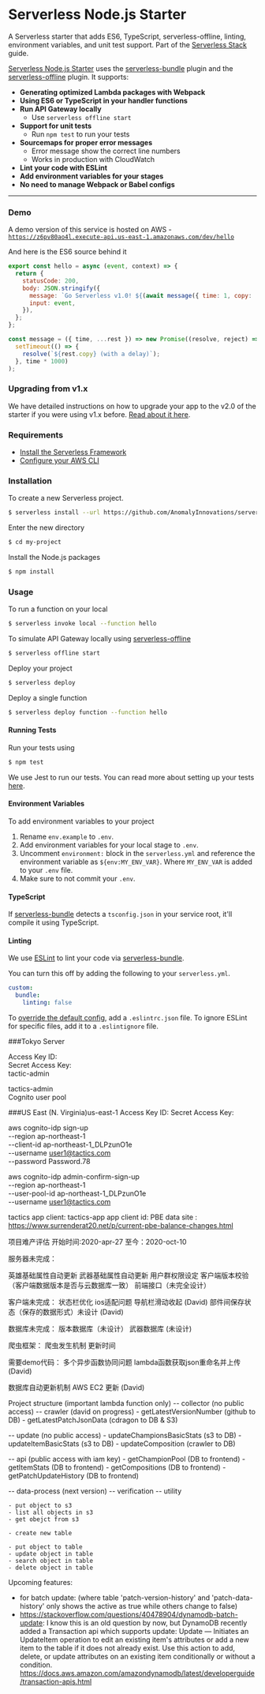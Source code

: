 # Serverless Node.js Starter

A Serverless starter that adds ES6, TypeScript, serverless-offline, linting, environment variables, and unit test support. Part of the [Serverless Stack](http://serverless-stack.com) guide.

[Serverless Node.js Starter](https://github.com/AnomalyInnovations/serverless-nodejs-starter) uses the [serverless-bundle](https://github.com/AnomalyInnovations/serverless-bundle) plugin and the [serverless-offline](https://github.com/dherault/serverless-offline) plugin. It supports:

- **Generating optimized Lambda packages with Webpack**
- **Using ES6 or TypeScript in your handler functions**
- **Run API Gateway locally**
  - Use `serverless offline start`
- **Support for unit tests**
  - Run `npm test` to run your tests
- **Sourcemaps for proper error messages**
  - Error message show the correct line numbers
  - Works in production with CloudWatch
- **Lint your code with ESLint**
- **Add environment variables for your stages**
- **No need to manage Webpack or Babel configs**

---

### Demo

A demo version of this service is hosted on AWS - [`https://z6pv80ao4l.execute-api.us-east-1.amazonaws.com/dev/hello`](https://z6pv80ao4l.execute-api.us-east-1.amazonaws.com/dev/hello)

And here is the ES6 source behind it

``` javascript
export const hello = async (event, context) => {
  return {
    statusCode: 200,
    body: JSON.stringify({
      message: `Go Serverless v1.0! ${(await message({ time: 1, copy: 'Your function executed successfully!'}))}`,
      input: event,
    }),
  };
};

const message = ({ time, ...rest }) => new Promise((resolve, reject) =>
  setTimeout(() => {
    resolve(`${rest.copy} (with a delay)`);
  }, time * 1000)
);
```

### Upgrading from v1.x

We have detailed instructions on how to upgrade your app to the v2.0 of the starter if you were using v1.x before. [Read about it here](https://github.com/AnomalyInnovations/serverless-nodejs-starter/releases/tag/v2.0).

### Requirements

- [Install the Serverless Framework](https://serverless.com/framework/docs/providers/aws/guide/installation/)
- [Configure your AWS CLI](https://serverless.com/framework/docs/providers/aws/guide/credentials/)

### Installation

To create a new Serverless project.

``` bash
$ serverless install --url https://github.com/AnomalyInnovations/serverless-nodejs-starter --name my-project
```

Enter the new directory

``` bash
$ cd my-project
```

Install the Node.js packages

``` bash
$ npm install
```

### Usage

To run a function on your local

``` bash
$ serverless invoke local --function hello
```

To simulate API Gateway locally using [serverless-offline](https://github.com/dherault/serverless-offline)

``` bash
$ serverless offline start
```

Deploy your project

``` bash
$ serverless deploy
```

Deploy a single function

``` bash
$ serverless deploy function --function hello
```

#### Running Tests

Run your tests using

``` bash
$ npm test
```

We use Jest to run our tests. You can read more about setting up your tests [here](https://facebook.github.io/jest/docs/en/getting-started.html#content).

#### Environment Variables

To add environment variables to your project

1. Rename `env.example` to `.env`.
2. Add environment variables for your local stage to `.env`.
3. Uncomment `environment:` block in the `serverless.yml` and reference the environment variable as `${env:MY_ENV_VAR}`. Where `MY_ENV_VAR` is added to your `.env` file.
4. Make sure to not commit your `.env`.

#### TypeScript

If [serverless-bundle](https://github.com/AnomalyInnovations/serverless-bundle) detects a `tsconfig.json` in your service root, it'll compile it using TypeScript.

#### Linting

We use [ESLint](https://eslint.org) to lint your code via [serverless-bundle](https://github.com/AnomalyInnovations/serverless-bundle).

You can turn this off by adding the following to your `serverless.yml`.

``` yaml
custom:
  bundle:
    linting: false
```

To [override the default config](https://eslint.org/docs/user-guide/configuring), add a `.eslintrc.json` file. To ignore ESLint for specific files, add it to a `.eslintignore` file.

###Tokyo Server
  
  Access Key ID:  
  Secret Access Key:  
  tactic-admin
  
  tactics-admin    
  Cognito user pool  
  
###US East (N. Virginia)us-east-1
Access Key ID:
Secret Access Key:

aws cognito-idp sign-up \
  --region ap-northeast-1 \
  --client-id ap-northeast-1_DLPzunO1e \
  --username user1@tactics.com \
  --password Password.78


aws cognito-idp admin-confirm-sign-up \
  --region ap-northeast-1\
  --user-pool-id ap-northeast-1_DLPzunO1e \
  --username user1@tactics.com

tactics app client: tactics-app
app client id: 
PBE data site : https://www.surrenderat20.net/p/current-pbe-balance-changes.html



项目难产评估
开始时间:2020-apr-27
至今：2020-oct-10

服务器未完成：

英雄基础属性自动更新
武器基础属性自动更新
用户群权限设定
客户端版本校验（客户端数据版本是否与云数据库一致）
前端接口（未完全设计）

客户端未完成：
状态栏优化
ios适配问题
导航栏滑动收起 (David)
部件间保存状态（保存的数据形式）未设计 (David)

数据库未完成：
版本数据库（未设计）
武器数据库 (未设计)

爬虫框架：
爬虫发生机制 更新时间

需要demo代码：
多个异步函数协同问题
lambda函数获取json重命名并上传 (David)

数据库自动更新机制
AWS EC2 更新 (David)


Project structure (important lambda function only)
-- collector (no public access)
    -- crawler (david on progress)
    - getLatestVersionNumber (github to DB)
    - getLatestPatchJsonData (cdragon to DB & S3)
    
-- update (no public access)
    - updateChampionsBasicStats (s3 to DB)
    - updateItemBasicStats (s3 to DB)
    - updateComposition (crawler to DB)
    
-- api (public access with iam key)
    - getChampionPool (DB to frontend)
    - getItemStats (DB to frontend)
    - getCompositions (DB to frontend)
    - getPatchUpdateHistory (DB to frontend)
    
-- data-process (next version)
-- verification
-- utility

    - put object to s3
    - list all objects in s3
    - get obejct from s3
    
    - create new table
    
    - put object to table
    - update object in table
    - search object in table
    - delete object in table




Upcoming features:
- for batch update: (where table 'patch-version-history' and 'patch-data-history' only shows the active as true while others change to false)
- https://stackoverflow.com/questions/40478904/dynamodb-batch-update:
I know this is an old question by now, but DynamoDB recently added a Transaction api which supports update:
Update — Initiates an UpdateItem operation to edit an existing item's attributes or add a new item to the table if it does not already exist. Use this action to add, delete, or update attributes on an existing item conditionally or without a condition.
https://docs.aws.amazon.com/amazondynamodb/latest/developerguide/transaction-apis.html
